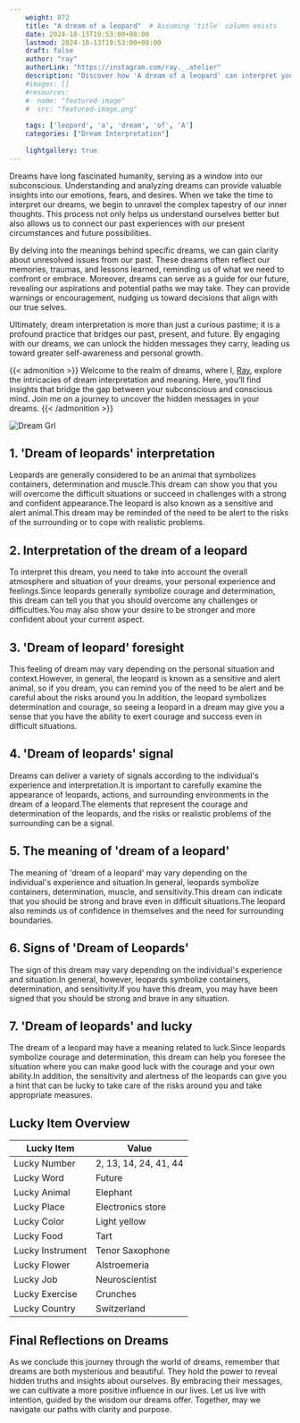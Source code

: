 ```yaml
---
    weight: 872
    title: "A dream of a leopard"  # Assuming 'title' column exists
    date: 2024-10-13T19:53:00+08:00
    lastmod: 2024-10-13T19:53:00+08:00
    draft: false
    author: "ray"
    authorLink: "https://instagram.com/ray._.atelier"
    description: "Discover how 'A dream of a leopard' can interpret your future and uncover its significant meanings in your life."
    #images: []
    #resources:
    #- name: "featured-image"
    #  src: "featured-image.png"
    
    tags: ['leopard', 'a', 'dream', 'of', 'A']
    categories: ["Dream Interpretation"]
    
    lightgallery: true
---
```

    
Dreams have long fascinated humanity, serving as a window into our subconscious. Understanding and analyzing dreams can provide valuable insights into our emotions, fears, and desires. When we take the time to interpret our dreams, we begin to unravel the complex tapestry of our inner thoughts. This process not only helps us understand ourselves better but also allows us to connect our past experiences with our present circumstances and future possibilities.

By delving into the meanings behind specific dreams, we can gain clarity about unresolved issues from our past. These dreams often reflect our memories, traumas, and lessons learned, reminding us of what we need to confront or embrace. Moreover, dreams can serve as a guide for our future, revealing our aspirations and potential paths we may take. They can provide warnings or encouragement, nudging us toward decisions that align with our true selves.

Ultimately, dream interpretation is more than just a curious pastime; it is a profound practice that bridges our past, present, and future. By engaging with our dreams, we can unlock the hidden messages they carry, leading us toward greater self-awareness and personal growth.

{{< admonition >}}
Welcome to the realm of dreams, where I, [Ray](https://instagram.com/ray._.atelier), explore the intricacies of dream interpretation and meaning. Here, you’ll find insights that bridge the gap between your subconscious and conscious mind. Join me on a journey to uncover the hidden messages in your dreams.
{{< /admonition >}}

![Dream Grl](https://cdn.pixabay.com/photo/2017/11/02/03/35/gothic-2910057_1280.jpg "Dream Grl")

## 1. 'Dream of leopards' interpretation
Leopards are generally considered to be an animal that symbolizes containers, determination and muscle.This dream can show you that you will overcome the difficult situations or succeed in challenges with a strong and confident appearance.The leopard is also known as a sensitive and alert animal.This dream may be reminded of the need to be alert to the risks of the surrounding or to cope with realistic problems.

## 2. Interpretation of the dream of a leopard
To interpret this dream, you need to take into account the overall atmosphere and situation of your dreams, your personal experience and feelings.Since leopards generally symbolize courage and determination, this dream can tell you that you should overcome any challenges or difficulties.You may also show your desire to be stronger and more confident about your current aspect.

## 3. 'Dream of leopard' foresight
This feeling of dream may vary depending on the personal situation and context.However, in general, the leopard is known as a sensitive and alert animal, so if you dream, you can remind you of the need to be alert and be careful about the risks around you.In addition, the leopard symbolizes determination and courage, so seeing a leopard in a dream may give you a sense that you have the ability to exert courage and success even in difficult situations.

## 4. 'Dream of leopards' signal
Dreams can deliver a variety of signals according to the individual's experience and interpretation.It is important to carefully examine the appearance of leopards, actions, and surrounding environments in the dream of a leopard.The elements that represent the courage and determination of the leopards, and the risks or realistic problems of the surrounding can be a signal.

## 5. The meaning of 'dream of a leopard'
The meaning of 'dream of a leopard' may vary depending on the individual's experience and situation.In general, leopards symbolize containers, determination, muscle, and sensitivity.This dream can indicate that you should be strong and brave even in difficult situations.The leopard also reminds us of confidence in themselves and the need for surrounding boundaries.

## 6. Signs of 'Dream of Leopards'
The sign of this dream may vary depending on the individual's experience and situation.In general, however, leopards symbolize containers, determination, and sensitivity.If you have this dream, you may have been signed that you should be strong and brave in any situation.

## 7. 'Dream of leopards' and lucky
The dream of a leopard may have a meaning related to luck.Since leopards symbolize courage and determination, this dream can help you foresee the situation where you can make good luck with the courage and your own ability.In addition, the sensitivity and alertness of the leopards can give you a hint that can be lucky to take care of the risks around you and take appropriate measures.

## Lucky Item Overview
| Lucky Item          | Value              |
|---------------|--------------------|
| Lucky Number        | 2, 13, 14, 24, 41, 44  |
| Lucky Word          | Future |
| Lucky Animal        | Elephant |
| Lucky Place         | Electronics store     |
| Lucky Color         | Light yellow     |
| Lucky Food          | Tart      |
| Lucky Instrument    | Tenor Saxophone |
| Lucky Flower        | Alstroemeria    |
| Lucky Job           | Neuroscientist       |
| Lucky Exercise      | Crunches  |
| Lucky Country       | Switzerland    |


##  Final Reflections on Dreams

As we conclude this journey through the world of dreams, remember that dreams are both mysterious and beautiful. They hold the power to reveal hidden truths and insights about ourselves. By embracing their messages, we can cultivate a more positive influence in our lives. Let us live with intention, guided by the wisdom our dreams offer. Together, may we navigate our paths with clarity and purpose.
